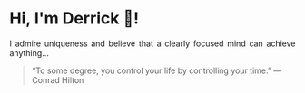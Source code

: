 # Hi, I'm Derrick 👋!
<p align="justify">I admire uniqueness and believe that a clearly focused mind can achieve anything...</p> 
<!-- #quote-start -->
<blockquote>&ldquo;To some degree, you control your life by controlling your time.&rdquo; &mdash; <footer>Conrad Hilton</footer></blockquote>
<!-- #quote-end -->
